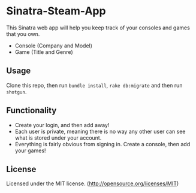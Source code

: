 # Sinatra-Steam-App

This Sinatra web app will help you keep track of your consoles and games that you own.

* Console (Company and Model)
* Game (Title and Genre)

## Usage

Clone this repo, then run `bundle install`, `rake db:migrate` and then run `shotgun`.

## Functionality

* Create your login, and then add away!
* Each user is private, meaning there is no way any other user can see what is stored under your account.
* Everything is fairly obvious from signing in. Create a console, then add your games!

## License
Licensed under the MIT license. (http://opensource.org/licenses/MIT)
